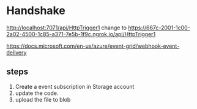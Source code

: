 # Handshake

<http://localhost:7071/api/HttpTrigger1>
change to
<https://667c-2001-1c00-2a02-4500-1c85-a371-7e5b-1f9c.ngrok.io/api/HttpTrigger1>

<https://docs.microsoft.com/en-us/azure/event-grid/webhook-event-delivery>

## steps

1. Create a event subscription in Storage account
2. update the code.
3. upload the file to blob
